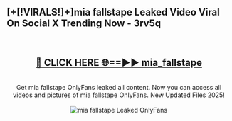 <h2>[+[!VIRALS!]+]mia fallstape Leaked Video Viral On Social X Trending Now - 3rv5q</h2>
<br>
<div align="center">
<h2><a href="https://libra.edu.pl?mia_fallstape" rel="nofollow">🔴 CLICK HERE 🌐==►► mia_fallstape</a></h2>
<br>
Get mia fallstape OnlyFans leaked all content. Now you can access all videos and pictures of mia fallstape OnlyFans. New Updated Files 2025!
<br>
<br>
<a href="https://libra.edu.pl?mia_fallstape" rel="nofollow" data-target="animated-image.originalLink"><img src="https://i.ibb.co.com/WyWwxjT/player-gif2.gif" alt="mia fallstape Leaked OnlyFans" style="max-width: 100%; display: inline-block;" data-target="animated-image.originalImage"></a>
</div>
<br>
